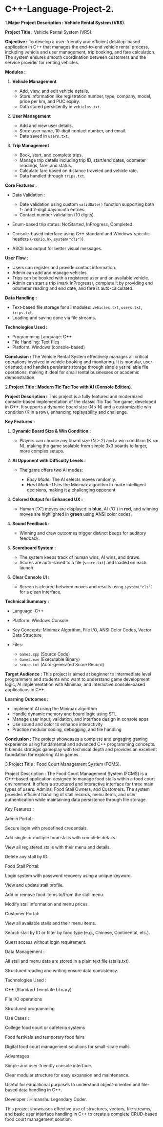 # C++-Language-Project-2.
1.**Major Project Description : Vehicle Rental System (VRS)**.

**Project Title :** Vehicle Rental System (VRS).

**Objective :**
To develop a user-friendly and efficient desktop-based application in C++ that manages the end-to-end vehicle rental process, including vehicle and user management, trip booking, and fare calculation. The system ensures smooth coordination between customers and the service provider for renting vehicles.

**Modules :**

1. **Vehicle Management**

   * Add, view, and edit vehicle details.
   * Store information like registration number, type, company, model, price per km, and PUC expiry.
   * Data stored persistently in `vehicles.txt`.

2. **User Management**

   * Add and view user details.
   * Store user name, 10-digit contact number, and email.
   * Data saved in `users.txt`.

3. **Trip Management**

   * Book, start, and complete trips.
   * Manage trip details including trip ID, start/end dates, odometer readings, fare, and status.
   * Calculate fare based on distance traveled and vehicle rate.
   * Data handled through `trips.txt`.

**Core Features :**

* Data Validation :

  * Date validation using custom `validDate()` function supporting both 1- and 2-digit day/month entries.
  * Contact number validation (10 digits).
* Enum-based trip status: NotStarted, InProgress, Completed.
* Console-based interface using C++ standard and Windows-specific headers (`<conio.h>`, `system("cls")`).
* ASCII box output for better visual messages.

**User Flow :**

* Users can register and provide contact information.
* Admin can add and manage vehicles.
* Trips can be booked with a registered user and an available vehicle.
* Admin can start a trip (mark InProgress), complete it by providing end odometer reading and end date, and fare is auto-calculated.

**Data Handling :**

* Text-based file storage for all modules: `vehicles.txt`, `users.txt`, `trips.txt`.
* Loading and saving done via file streams.

**Technologies Used :**

* Programming Language: C++
* File Handling: Text files
* Platform: Windows (console-based)

**Conclusion :**
The Vehicle Rental System effectively manages all critical operations involved in vehicle booking and monitoring. It is modular, user-oriented, and handles persistent storage through simple yet reliable file operations, making it ideal for small rental businesses or academic demonstration.

2.**Project Title : Modern Tic Tac Toe with AI (Console Edition)**.

**Project Description :**
This project is a fully featured and modernized console-based implementation of the classic Tic Tac Toe game, developed in C++. It supports a dynamic board size (N x N) and a customizable win condition (K in a row), enhancing replayability and challenge.

**Key Features :**

1. **Dynamic Board Size & Win Condition :**

   * Players can choose any board size (N > 2) and a win condition (K <= N), making the game scalable from simple 3x3 boards to larger, more complex setups.

2. **AI Opponent with Difficulty Levels :**

   * The game offers two AI modes:

     * *Easy Mode:* The AI selects moves randomly.
     * *Hard Mode:* Uses the Minimax algorithm to make intelligent decisions, making it a challenging opponent.

3. **Colored Output for Enhanced UX :**

   * Human ('X') moves are displayed in **blue**, AI ('O') in **red**, and winning moves are highlighted in **green** using ANSI color codes.

4. **Sound Feedback :**

   * Winning and draw outcomes trigger distinct beeps for auditory feedback.

5. **Scoreboard System :**

   * The system keeps track of human wins, AI wins, and draws.
   * Scores are auto-saved to a file (`score.txt`) and loaded on each launch.

6. **Clear Console UI :**

   * Screen is cleared between moves and results using `system("cls")` for a clean interface.

**Technical Summary :**

* Language: C++
* Platform: Windows Console
* Key Concepts: Minimax Algorithm, File I/O, ANSI Color Codes, Vector Data Structure
* Files:

  * `Game3.cpp` (Source Code)
  * `Game3.exe` (Executable Binary)
  * `score.txt` (Auto-generated Score Record)

**Target Audience :**
This project is aimed at beginner to intermediate level programmers and students who want to understand game development logic, AI implementation with Minimax, and interactive console-based applications in C++.

**Learning Outcomes :**

* Implement AI using the Minimax algorithm
* Handle dynamic memory and board logic using STL
* Manage user input, validation, and interface design in console apps
* Use sound and color to enhance interactivity
* Practice modular coding, debugging, and file handling

**Conclusion :**
The project showcases a complete and engaging gaming experience using fundamental and advanced C++ programming concepts. It blends strategic gameplay with technical depth and provides an excellent foundation for exploring AI in games.

3.Project Title : Food Court Management System (FCMS).

Project Description :
The Food Court Management System (FCMS) is a C++-based application designed to manage food stalls within a food court environment. It offers a structured and interactive interface for three main types of users: Admins, Food Stall Owners, and Customers. The system provides efficient handling of stall records, menu items, and user authentication while maintaining data persistence through file storage.

Key Features :

Admin Portal :

Secure login with predefined credentials.

Add single or multiple food stalls with complete details.

View all registered stalls with their menu and details.

Delete any stall by ID.

Food Stall Portal:

Login system with password recovery using a unique keyword.

View and update stall profile.

Add or remove food items to/from the stall menu.

Modify stall information and menu prices.

Customer Portal:

View all available stalls and their menu items.

Search stall by ID or filter by food type (e.g., Chinese, Continental, etc.).

Guest access without login requirement.

Data Management :

All stall and menu data are stored in a plain text file (stalls.txt).

Structured reading and writing ensure data consistency.

Technologies Used :

C++ (Standard Template Library)

File I/O operations

Structured programming

Use Cases :

College food court or cafeteria systems

Food festivals and temporary food fairs

Digital food court management solutions for small-scale malls

Advantages :

Simple and user-friendly console interface.

Clear modular structure for easy expansion and maintenance.

Useful for educational purposes to understand object-oriented and file-based data handling in C++.

Developer : Himanshu Legendary Coder.

This project showcases effective use of structures, vectors, file streams, and basic user interface handling in C++ to create a complete CRUD-based food court management solution.
